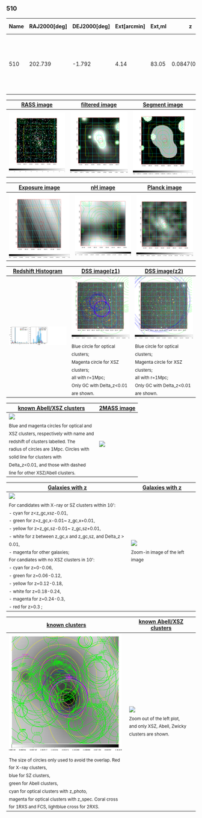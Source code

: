 <div STYLE="page-break-after: always;"></div>

### 510

|Name|RAJ2000[deg]|DEJ2000[deg] |Ext[arcmin]| Ext,ml | z | z_src| C|GC(XSZ,Delta_z<0.01)| GC(OPT,Delta_z<0.01)|GC| R_sig[arcmin] | R500[arcmin] | R500[Mpc]| CRsig[c/s] | CR500[c/s] |L500[1E44 erg/s]|F500[1E-12 erg/s/cm^2]| M500[1E14 Msun]|Tx[keV]|Cnt_sig|Beta|Rc[arcmin]|Comment|Alias|
|---|---|---|---|---|---|------|---|--------|---------|----------|---|---|---|---|---|---|---|---|---|---|---|---|---|---|
|510| 202.739| -1.792| 4.14| 83.05| 0.0847(0.005)| z1, z_xsz| B| L03, PSZ2, Tar, XB| N, RM, W| A, C, F20, L03, MCXC, N, PSZ2, Tar, W, XB, XCS| 23.219| 10.434| 0.995| 0.496(0.082)| 0.454(0.075)| 1.551(0.211)| 8.705(1.187)| 3.04(0.21)| 4.37(0.19)| 171.8| 0.890(-0.105+0.077)| 10.604(-1.520+1.099)| -| k487|

|[RASS image](../image/510/510_img.pdf)|[filtered image](../image/510/510_fil.pdf)|[Segment image](../image/510/510_seg.pdf)|
|-------------------|--------------------|-------------------|
| <img src="../image/510/510_img.png" width="300">  | <img src="../image/510/510_fil.png" width="300">   | <img src="../image/510/510_seg.png" width="300">  |

|[Exposure image](../image/510/510_mex.pdf)| [nH image](../image/510/510_nh.pdf)| [Planck image](../image/510/510_p.pdf)|
|-------------------|--------------------|-------------------|
|<img src="../image/510/510_mex.png" width="300">   | <img src="../image/510/510_nh.png" width="300">    | <img src="../image/510/510_p.png" width="300"> |

|[Redshift Histogram](../image/510/510_zg.pdf) | [DSS image(z1)](../image/510/510_dss_z1.pdf)      |  [DSS image(z2)](../image/510/510_dss_z2.pdf)    |
|-------------------|--------------------|-------------------|
|<img src="../image/510/510_zg.png" width="300"> |<img src="../image/510/510_dss_z1.png" width="300"> <sub><br>Blue circle for optical clusters; <br>Magenta circle for XSZ clusters; <br>all with r=1Mpc; <br>Only GC with Delta_z<0.01 are shown. </sub>| <img src="../image/510/510_dss_z2.png" width="300"><sub><br>Blue circle for optical clusters; <br>Magenta circle for XSZ clusters; <br>all with r=1Mpc; <br>Only GC with Delta_z<0.01 are shown. </sub> |

|[known Abell/XSZ clusters](../image/510/510_m.pdf) | [2MASS image](../image/510/510_2mass.pdf)      |
|-------------------|-------------------|
|<img src=../image/510/510_m.png width="300"> <br><sub>Blue and magenta circles for optical and <br>XSZ clusters, respectively with name and <br>redshift of clusters labelled. The <br>radius of circles are 1Mpc. Circles with <br>solid line for clusters with <br>Delta_z<0.01, and those with dashed <br>line for other XSZ/Abell clusters.        </sub>|<img src="../image/510/510_2mass.png" width="300">  |

|[Galaxies with z](../image/510/510_opt_ned.pdf) |[Galaxies with z](../image/510/510_opt_ned_zoom.pdf) |
|-------------------|-------------------|
| <img src=../image/510/510_opt_ned.png width="300"> <br><sub> For candidates with X-ray or SZ clusters within 10': <br> - cyan for z<z_gc,xsz-0.01, <br> - green for z=z_gc,x-0.01~ z_gc,x+0.01, <br> - yellow for z=z_gc,sz-0.01~ z_gc,sz+0.01, <br> - white for z between z_gc,x and z_gc,sz, and Delta_z > 0.01, <br> - magenta for other galaxies; <br>For candiates with no XSZ clusters in 10': <br> - cyan for z=0-0.06, <br> - green for z=0.06-0.12, <br> - yellow for z=0.12-0.18, <br> - white for z=0.18-0.24, <br> - magenta for z=0.24-0.3, <br> - red for z>0.3 ;  </sub>|<img src=../image/510/510_opt_ned_zoom.png width="300">  <br><sub> Zoom-in image of the left image</sub>|

|[known clusters](../image/510/510_gc.pdf) |[known Abell/XSZ clusters](../image/510/510_gc_large.pdf) |
|-------------------|-------------------|
| <img src=../image/510/510_gc.png width="300"> <br><sub> The size of circles only used to avoid the overlap. Red for X-ray clusters, <br> blue for SZ clusters, <br> green for Abell clusters, <br> cyan for optical clusters with z_photo, <br> magenta for optical clusters with z_spec. Coral cross for 1RXS and FCS, lightblue cross for 2RXS. </sub>|<img src=../image/510/510_gc_large.png width="300"> <br><sub> Zoom out of the left plot, <br> and only XSZ, Abell, Zwicky clusters are shown. </sub> |



